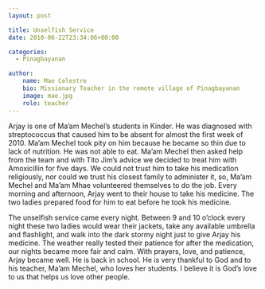 ```yaml
---
layout: post

title: Unselfish Service
date: 2010-06-22T23:34:06+00:00

categories:
  - Pinagbayanan

author:
    name: Mae Celestre
    bio: Missionary Teacher in the remote village of Pinagbayanan
    image: mae.jpg
    role: teacher
---
```

Arjay is one of Ma’am Mechel’s students in Kinder. He was diagnosed with streptococcus that caused him to be absent for almost the first week of 2010. Ma’am Mechel took pity on him because he became so thin due to lack of nutrition. He was not able to eat. Ma’am Mechel then asked help from the team and with Tito Jim’s advice we decided to treat him with Amoxicillin for five days. We could not trust him to take his medication religiously, nor could we trust his closest family to administer it, so, Ma’am Mechel and Ma’am Mhae volunteered themselves to do the job. Every morning and afternoon, Arjay went to their house to take his medicine. The two ladies prepared food for him to eat before he took his medicine.

The unselfish service came every night. Between 9 and 10 o’clock every night these two ladies would wear their jackets, take any available umbrella and flashlight, and walk into the dark stormy night just to give Arjay his medicine. The weather really tested their patience for after the medication, our nights became more fair and calm. With prayers, love, and patience, Arjay became well. He is back in school. He is very thankful to God and to his teacher, Ma’am Mechel, who loves her students. I believe it is God’s love to us that helps us love other people.

